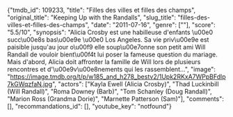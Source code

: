 {"tmdb_id": 109233, "title": "Filles des villes et filles des champs", "original_title": "Keeping Up with the Randalls", "slug_title": "filles-des-villes-et-filles-des-champs", "date": "2011-07-16", "genre": [""], "score": "5.5/10", "synopsis": "Alicia Crosby est une habilleuse d'enfants \u00e0 succ\u00e8s bas\u00e9e \u00e0 Los Angeles. Sa vie priv\u00e9e est paisible jusqu'au jour o\u00f9 elle soup\u00e7onne son petit ami Will Randall de vouloir bient\u00f4t lui poser la fameuse question du mariage. Mais d'abord, Alicia doit affronter la famille de Will lors de plusieurs rencontres et d'\u00e9v\u00e8nements qui les rassemblent...", "image": "https://image.tmdb.org/t/p/w185_and_h278_bestv2/1Upk2RKxA7WPpBFdlp7kGWqzfaN.jpg", "actors": ["Kayla Ewell (Alicia Crosby)", "Thad Luckinbill (Will Randall)", "Roma Downey (Barb)", "Tom Schanley (Doug Randall)", "Marion Ross (Grandma Dorie)", "Marnette Patterson (Sam)"], "comments": [], "recommandations_id": [], "youtube_key": "notfound"}